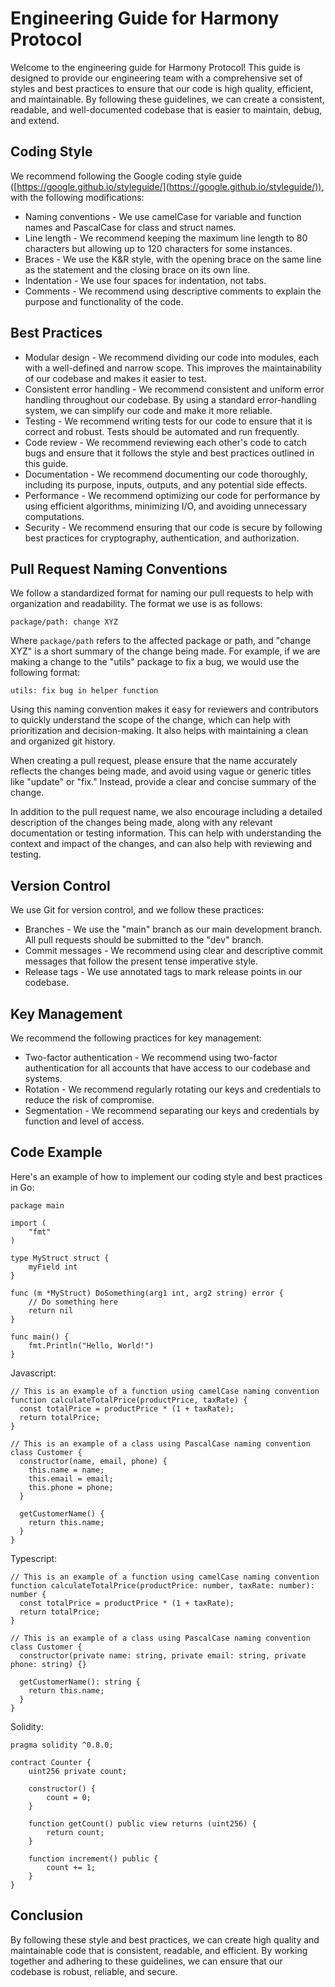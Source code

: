 #
# **Engineering Guide for Harmony Protocol**

Welcome to the engineering guide for Harmony Protocol! This guide is designed to provide our engineering team with a comprehensive set of styles and best practices to ensure that our code is high quality, efficient, and maintainable. By following these guidelines, we can create a consistent, readable, and well-documented codebase that is easier to maintain, debug, and extend.

## **Coding Style**

We recommend following the Google coding style guide ([https://google.github.io/styleguide/](https://google.github.io/styleguide/)), with the following modifications:

- Naming conventions - We use camelCase for variable and function names and PascalCase for class and struct names.
- Line length - We recommend keeping the maximum line length to 80 characters but allowing up to 120 characters for some instances.
- Braces - We use the K&R style, with the opening brace on the same line as the statement and the closing brace on its own line.
- Indentation - We use four spaces for indentation, not tabs.
- Comments - We recommend using descriptive comments to explain the purpose and functionality of the code.

## **Best Practices**

- Modular design - We recommend dividing our code into modules, each with a well-defined and narrow scope. This improves the maintainability of our codebase and makes it easier to test.
- Consistent error handling - We recommend consistent and uniform error handling throughout our codebase. By using a standard error-handling system, we can simplify our code and make it more reliable.
- Testing - We recommend writing tests for our code to ensure that it is correct and robust. Tests should be automated and run frequently.
- Code review - We recommend reviewing each other's code to catch bugs and ensure that it follows the style and best practices outlined in this guide.
- Documentation - We recommend documenting our code thoroughly, including its purpose, inputs, outputs, and any potential side effects.
- Performance - We recommend optimizing our code for performance by using efficient algorithms, minimizing I/O, and avoiding unnecessary computations.
- Security - We recommend ensuring that our code is secure by following best practices for cryptography, authentication, and authorization.

## **Pull Request Naming Conventions**

We follow a standardized format for naming our pull requests to help with organization and readability. The format we use is as follows:

`package/path: change XYZ`

Where `package/path` refers to the affected package or path, and "change XYZ" is a short summary of the change being made. For example, if we are making a change to the "utils" package to fix a bug, we would use the following format:

`utils: fix bug in helper function`

Using this naming convention makes it easy for reviewers and contributors to quickly understand the scope of the change, which can help with prioritization and decision-making. It also helps with maintaining a clean and organized git history.

When creating a pull request, please ensure that the name accurately reflects the changes being made, and avoid using vague or generic titles like "update" or "fix." Instead, provide a clear and concise summary of the change.

In addition to the pull request name, we also encourage including a detailed description of the changes being made, along with any relevant documentation or testing information. This can help with understanding the context and impact of the changes, and can also help with reviewing and testing.

## **Version Control**

We use Git for version control, and we follow these practices:

- Branches - We use the "main" branch as our main development branch. All pull requests should be submitted to the "dev" branch.
- Commit messages - We recommend using clear and descriptive commit messages that follow the present tense imperative style.
- Release tags - We use annotated tags to mark release points in our codebase.

## **Key Management**

We recommend the following practices for key management:

- Two-factor authentication - We recommend using two-factor authentication for all accounts that have access to our codebase and systems.
- Rotation - We recommend regularly rotating our keys and credentials to reduce the risk of compromise.
- Segmentation - We recommend separating our keys and credentials by function and level of access.

## **Code Example**

Here's an example of how to implement our coding style and best practices in Go:
```
package main

import (
	"fmt"
)

type MyStruct struct {
	myField int
}

func (m *MyStruct) DoSomething(arg1 int, arg2 string) error {
	// Do something here
	return nil
}

func main() {
	fmt.Println("Hello, World!")
}
```
Javascript:
```
// This is an example of a function using camelCase naming convention
function calculateTotalPrice(productPrice, taxRate) {
  const totalPrice = productPrice * (1 + taxRate);
  return totalPrice;
}

// This is an example of a class using PascalCase naming convention
class Customer {
  constructor(name, email, phone) {
    this.name = name;
    this.email = email;
    this.phone = phone;
  }
  
  getCustomerName() {
    return this.name;
  }
}

```
Typescript:
```
// This is an example of a function using camelCase naming convention
function calculateTotalPrice(productPrice: number, taxRate: number): number {
  const totalPrice = productPrice * (1 + taxRate);
  return totalPrice;
}

// This is an example of a class using PascalCase naming convention
class Customer {
  constructor(private name: string, private email: string, private phone: string) {}

  getCustomerName(): string {
    return this.name;
  }
}
```
Solidity:
```
pragma solidity ^0.8.0;

contract Counter {
    uint256 private count;

    constructor() {
        count = 0;
    }

    function getCount() public view returns (uint256) {
        return count;
    }

    function increment() public {
        count += 1;
    }
}
```
## **Conclusion**

By following these style and best practices, we can create high quality and maintainable code that is consistent, readable, and efficient. By working together and adhering to these guidelines, we can ensure that our codebase is robust, reliable, and secure.
